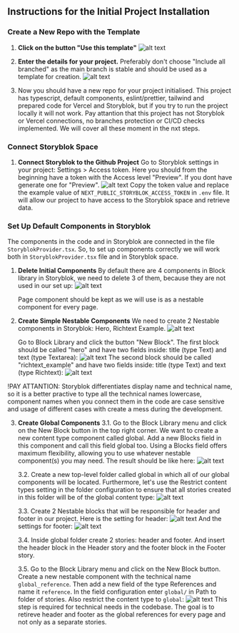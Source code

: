 ## Instructions for the Initial Project Installation

### Create a New Repo with the Template

1. **Click on the button "Use this template"**
   ![alt text](../img/create-template.png)

2. **Enter the details for your project.**
   Preferably don't choose "Include all branched" as the main branch is stable and should be used as a template for creation.
   ![alt text](../img/template-details.png)

3. Now you should have a new repo for your project initialised. This project has typescript, default components, eslint/prettier, tailwind and prepared code for Vercel and Storyblok, but if you try to run the project locally it will not work.
   Pay attantion that this project has not Storyblok or Vercel connections, no branches protection or CI/CD checks implemented.
   We will cover all these moment in the nxt steps.

### Connect Storyblok Space

1. **Connect Storyblok to the Github Project**
   Go to Storyblok settings in your project: Settings > Access token.
   Here you should from the beginning have a token with the Access level "Preview". If you dont have generate one for "Preview".
   ![alt text](../img/access-token.png)
   Copy the token value and replace the example value of `NEXT_PUBLIC_STORYBLOK_ACCESS_TOKEN` in `.env` file.
   It will allow our project to have access to the Storyblok space and retrieve data.

### Set Up Default Components in Storyblok

The components in the code and in Storyblok are connected in the file `StoryblokProvider.tsx`.
So, to set up components correctly we will work both in `StoryblokProvider.tsx` file and in Storyblok space.

1. **Delete Initial Components**
   By default there are 4 components in Block library in Storyblok, we need to delete 3 of them, because they are not used in our set up:
   ![alt text](../img/delete-components.png)

    Page component should be kept as we will use is as a nestable component for every page.

2. **Create Simple Nestable Components**
   We need to create 2 Nestable components in Storyblok: Hero, Richtext Example.
   ![alt text](../img/simple-nestable-components.png)

    Go to Block Library and click the button "New Block".
    The first block should be called "hero" and have two fields inside: title (type Text) and text (type Textarea):
    ![alt text](../img/hero-example.png)
    The second block should be called "richtext_example" and have two fields inside: title (type Text) and text (type Richtext):
    ![alt text](../img/richtext-example.png)

!PAY ATTANTION: Storyblok differentiates display name and technical name, so it is a better practive to type all the technical names lowercase, component names when you connect them in the code are case sensitive and usage of different cases with create a mess during the development.

3. **Create Global Components**
   3.1. Go to the Block Library menu and click on the New Block button in the top right corner. We want to create a new content type component called global. Add a new Blocks field in this component and call this field global too. Using a Blocks field offers maximum flexibility, allowing you to use whatever nestable component(s) you may need. The result should be like here:
   ![alt text](../img/global-type.png)

    3.2. Create a new top-level folder called global in which all of our global components will be located. Furthermore, let's use the Restrict content types setting in the folder configuration to ensure that all stories created in this folder will be of the global content type:
    ![alt text](../img/global-folder.png)

    3.3. Create 2 Nestable blocks that will be responsible for header and footer in our project.
    Here is the setting for header:
    ![alt text](../img/header-settings.png)
    And the settings for footer:
    ![alt text](../img/footer-settings.png)

    3.4. Inside global folder create 2 stories: header and footer. And insert the header block in the Header story and the footer block in the Footer story.

    3.5. Go to the Block Library menu and click on the New Block button. Create a new nestable component with the technical name `global_reference`. Then add a new field of the type References and name it `reference`.
    In the field configuration enter `global/` in Path to folder of stories. Also restrict the content type to `global`:
    ![alt text](../img/global-restrict.png)
    This step is required for technical needs in the codebase. The goal is to retireve header and footer as the global references for every page and not only as a separate stories.
